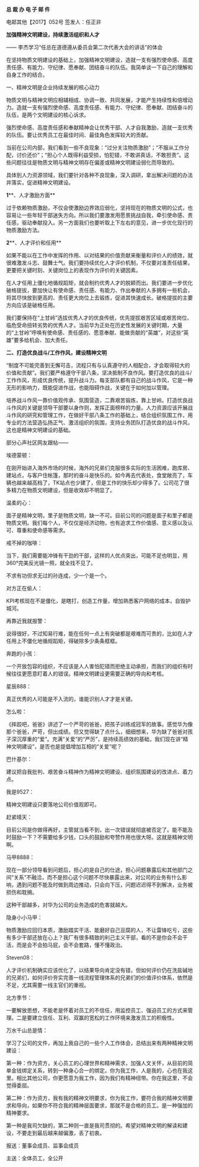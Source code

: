 **总 裁 办 电 子 邮 件**



 

电邮其他【2017】052号 签发人：任正非

 





**加强精神文明建设，持续激活组织和人才**

—— 李杰学习“任总在道德遵从委员会第二次代表大会的讲话”的体会



在坚持物质文明建设的基础上，加强精神文明建设，造就一支有强烈使命感、高度责任感、有能力、守纪律、愿奉献、团结奋斗的队伍。我简单谈一下自己的理解和自身工作的结合。

一、精神文明是企业持续发展的核心动力

物质文明与精神文明应相辅相成、协调一致、共同发展，才能产生持续性和倍增动力。造就一支有强烈使命感、高度责任感、有能力、守纪律、愿奉献、团结奋斗的队伍，是两个文明建设的核心诉求。

强烈使命感、高度责任感和奉献精神会让优秀干部、人才自我激励，造就一支优秀的队伍。要让优秀员工在最佳时间、最佳角色发挥较大的贡献。

当前在公司内部，我们看到一些不良现象：“过分关注物质激励”；“不服从工作分配，讨价还价”；“担心个人既得利益受损，怕犯错，不敢讲真话，不敢担责”。这些问题往往是物质文明与精神文明存在偏差或精神文明建设弱化而导致的。

具体到人力资源领域，我们要针对各种不良现象，深入调研，拿出解决问题的办法并落实，促进精神文明建设。



**1****、人才激励方面**

过于依赖物质激励，不仅会使激励边界效应弱化，坚持现在的物质文明的公式，也容易让一些年轻干部迷失方向。所以我们要激发用愿景挑战自我，牵引使命感、责任感，驱动奉献投入。另一方面我们也要听取上下左右的意见，进一步优化现行的物质激励方法。

**2****、人才评价和任用**

如果不能以在工作中发挥的作用、以对结果的价值贡献来衡量和评价人的绩效，就很难激发斗志、鼓舞士气。我们要持续优化人才评价机制，不仅要对准责任结果，更要把关键时刻、关键岗位上的表现作为评价的关键因素。

在人才任用上僵化地循规蹈矩，就会制约优秀人才的脱颖而出。我们要进一步优化破格提拔，要加快让有使命感、责任感、有能力、作出奉献的人多拥有一些机会，将其尽快放到更高的、责任更大岗位上去锻炼，促进其快速成长。破格提拔的主要方向应该是破格任用。

我们要保持在“上甘岭”选拔优秀人才的优良传统，优先提拔艰苦区域或艰苦岗位、临危受命扭转劣势的优秀人才。当前华为正处在历史性发展的关键时期，大量的“上甘岭”呼唤有使命感、责任感的、愿意奉献、能做贡献的“英雄”，对这些“英雄”要多给机会、加大责任。

**二、打造优良战斗/工作作风，建设精神文明**

“制度不可能完善到无懈可击，流程只有与认真遵守的人相配合，才会取得较大的价值和贡献”。我们要严格遵守干部八条，坚决抵制不良作风。要打造优良的战斗/工作作风，形成优良传统，提升战斗力。每支部队都有自己的战斗作风，它是一种无形的影响力，既能促进作战，也能阻碍作战，关键在于如何加以管理。

培养战斗作风一靠价值观传承、氛围营造，二靠艰苦锻炼，靠上甘岭。打造优良战斗作风的关键是领导干部要以身作则，发挥正面榜样的力量。人力资源应该开展战斗作风的研究和管理工作，在做好干部八条工作的基础上，结合组织氛围工作，用专业的方法营造弘扬正气、激活组织的氛围，支持业务团队打造优良的战斗作风，这也是精神文明建设的基础。





部分心声社区网友跟帖——

埃德蒙顿：

在刚开始进入海外市场的时候，海外的兄弟们克服很多实际的生活困难，跑库房、建站点，与客户住帐篷，那时的奋斗是快乐的。如今再去代表处，食堂敞亮了，车辆也越来越高档了，TK站点也少建了，但是工作的快乐却少得多了。公司花了很多精力在物质文明建设，但是收效却不明显了。

温柔的心：

面子是精神文明，里子是物质文明，缺一不可。目前公司的问题是面子和里子都是物质文明。我们每个人，不仅仅是经济动物，也有追求工作价值感、意义感以及认可、尊重和使命感等需求。

戒不掉的咖啡：

当下，我们需要能冲锋有干劲的干部，这样的人优点突出，可能不足也明显，用360°完美反光镜一照，就全找不见了。

不求有功但求无过的孙连成，少一个是一个。

对方正在偷人：

KPI考核现在不是僵化，是瞎打，创造工作量，增加熟悉客户网络的成本，自毁护城河。

再靠近我就报警：

说得很好，不过知易行难，能在任何一点上有突破都是艰难而可贵的，比如在人才任用上不僵化地循规蹈矩，得破除多少条条框框。

奔跑的小孩：

一个开放包容的组织，不应该是人人害怕犯错而拒绝主动承担，而我们的组织有时候往往更愿意盯着人的错误。精神文明建设更需要正确的导向和考核。

星辰888：

真正优秀的人可能是不入流的，谁能识别人才才是关键。

怎么啦：

《摔跤吧，爸爸》讲述了一个严苛的爸爸，把孩子训练成冠军的故事。感觉华为像那个爸爸，严苛，但出成绩。但又觉得缺了点什么，细细想来，华为缺了爸爸对孩子深沉厚重的“爱”。充满“关爱”的“严厉”，是持续高绩效的基础，我们现在讲“精神文明建设”，是否也是提倡增加互相的“关爱”呢？

巴什基尔：

建议把自我批判、艰苦奋斗精神作为精神文明建设、组织氛围建设的改进点、着力点。

我是9527：

精神文明建设只要落地公司价值观即可。

赶紧晴天：

目前公司是你做得再好，主管就当看不到，出一次错误就彻底被否定了。能不能及时鼓励一下？不需要给多少钱，口头的鼓励和夸赞作用也很大呀。这就是精神文明啊。

马甲8888：

现在一部分领导看到问题后，担心的是自己的仕途，担心问题暴露后和其他部门之间“关系”不融洽，而不是担心这个问题不尽快暴露出来，对公司的业务有什么影响，遇到问题不能及时做到周边推动，只会向下压，问题迟迟得不到解决，业务被损伤和耽搁。

这种干部越多，对华为公司的业务造成的危害就越大。

隐身小小马甲：

物质激励应回归本质，激励踏实干活、能磨好自己豆腐的人，不让雷锋吃亏，这些有多少干部还放在心上？我厂有很多精致的利己主义干部，看的不是你会不会干活，而是会不会拍马屁，会不会套路，懂不懂政治。

Steven08：

人才评价机制确实应该优化了，以结果导向肯定没有错，但如何评价仍在洗盐碱地的兄弟们，如何评价夯实完善一线流程管理体系的兄弟们的价值评价体系，依然是不足，尤其需要一线主官们的重视。

北方季节：

一要解放思想，不能老是怀着对员工的不信任，用监控员工、强迫员工的方式来管理。二是要建立信任、互利、双赢的宽松的工作环境来激发员工的积极性。

万水千山总是情：

学习了公司的文件，再加上我自己的一些个人工作体会，总结出来有两种精神文明建设：

第一种：作为资方，关心员工的心理世界和精神需求，加强人文关怀，从目前的简单金钱绑定关系，转到一种身心合一的绑定。你为我工作，人是我的，心也在我这里。相比其他公司，你更愿意为我工作，因为我们有精神纽带。你在我这里，不会觉得委屈。

第二种：作为资方，我有我的精神文明要求，你为我工作，要符合我的精神文明要求和导向，如果你不符合我的精神层面要求，那就不是合格的员工。是一种强加的精神要求。

第一种是我司欠缺的，第二种则一直是我司贯彻的。希望对精神文明的解读和建设，不要走到最后越来越偏激，丢了初衷。



 

报送：董事会成员、监事会成员

主送：全体员工，全公开